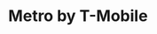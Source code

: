 ---
title: "Metro by T-Mobile"
url: /tallahassee/metro-by-t-mobile-north-monroe-street/
shop: mobile phone
---
